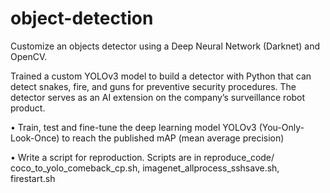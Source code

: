 # object-detection

Customize an objects detector using a Deep Neural Network (Darknet) and OpenCV. 

Trained a custom YOLOv3 model to build a detector with Python that can detect snakes, fire, and guns for preventive security procedures. 
The detector serves as an AI extension on the company’s surveillance robot product.

• Train, test and fine-tune the deep learning model YOLOv3 (You-Only-Look-Once) to reach the published mAP (mean average precision)

• Write a script for reproduction. Scripts are in reproduce_code/
    coco_to_yolo_comeback_cp.sh,
    imagenet_allprocess_sshsave.sh,
    firestart.sh
